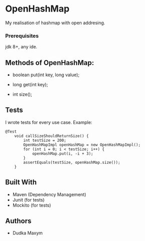 # OpenHashMap

My realisation of hashmap with open addresing.

### Prerequisites

jdk 8+, any ide.

## Methods of OpenHashMap:

* boolean put(int key, long value);

* long get(int key);

* int size();

## Tests

I wrote tests for every use case. Example:

```
@Test
    void callSizeShouldReturnSize() {
        int testSize = 200;
        OpenHashMapImpl openHashMap = new OpenHashMapImpl();
        for (int i = 0; i < testSize; i++) {
            openHashMap.put(i, -i + 3);
        }
        assertEquals(testSize, openHashMap.size());
    }
```
## Built With

* Maven (Dependency Management)
* Junit (for tests)
* Mockito (for tests)

## Authors

* Dudka Maxym

